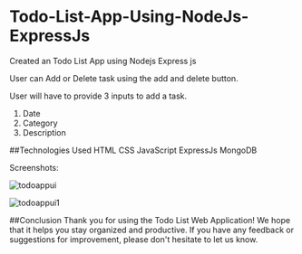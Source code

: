 # Todo-List-App-Using-NodeJs-ExpressJs

Created an Todo List App using Nodejs Express js

User can Add or Delete task using the add and delete button.

User will have to provide 3 inputs to add a task.
  1. Date
  2. Category
  3. Description
  
##Technologies Used
HTML
CSS
JavaScript
ExpressJs
MongoDB


Screenshots:

![todoappui](https://user-images.githubusercontent.com/18380165/219953624-52000757-aeea-4ebe-aea8-6c0fdea7ddce.jpg)


![todoappui1](https://user-images.githubusercontent.com/18380165/219953629-f8e62e8f-5a84-41e9-8e2a-a8506c566cb6.jpg)


##Conclusion
Thank you for using the Todo List Web Application! We hope that it helps you stay organized and productive. If you have any feedback or suggestions for improvement, please don't hesitate to let us know.
